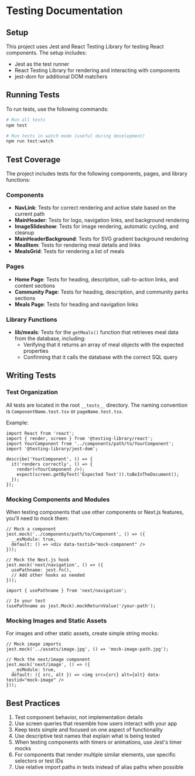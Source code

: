 # Testing Documentation

## Setup

This project uses Jest and React Testing Library for testing React components. The setup includes:

- Jest as the test runner
- React Testing Library for rendering and interacting with components
- jest-dom for additional DOM matchers

## Running Tests

To run tests, use the following commands:

```bash
# Run all tests
npm test

# Run tests in watch mode (useful during development)
npm run test:watch
```

## Test Coverage

The project includes tests for the following components, pages, and library functions:

### Components
- **NavLink**: Tests for correct rendering and active state based on the current path
- **MainHeader**: Tests for logo, navigation links, and background rendering
- **ImageSlideshow**: Tests for image rendering, automatic cycling, and cleanup
- **MainHeaderBackground**: Tests for SVG gradient background rendering
- **MealItem**: Tests for rendering meal details and links
- **MealsGrid**: Tests for rendering a list of meals

### Pages
- **Home Page**: Tests for heading, description, call-to-action links, and content sections
- **Community Page**: Tests for heading, description, and community perks sections
- **Meals Page**: Tests for heading and navigation links

### Library Functions
- **lib/meals**: Tests for the `getMeals()` function that retrieves meal data from the database, including:
  - Verifying that it returns an array of meal objects with the expected properties
  - Confirming that it calls the database with the correct SQL query

## Writing Tests

### Test Organization

All tests are located in the root `__tests__` directory. The naming convention is `ComponentName.test.tsx` or `pageName.test.tsx`.

Example:

```tsx
import React from 'react';
import { render, screen } from '@testing-library/react';
import YourComponent from '../components/path/to/YourComponent';
import '@testing-library/jest-dom';

describe('YourComponent', () => {
  it('renders correctly', () => {
    render(<YourComponent />);
    expect(screen.getByText('Expected Text')).toBeInTheDocument();
  });
});
```

### Mocking Components and Modules

When testing components that use other components or Next.js features, you'll need to mock them:

```tsx
// Mock a component
jest.mock('../components/path/to/Component', () => ({
  __esModule: true,
  default: () => <div data-testid="mock-component" />
}));

// Mock the Next.js hook
jest.mock('next/navigation', () => ({
  usePathname: jest.fn(),
  // Add other hooks as needed
}));

import { usePathname } from 'next/navigation';

// In your test
(usePathname as jest.Mock).mockReturnValue('/your-path');
```

### Mocking Images and Static Assets

For images and other static assets, create simple string mocks:

```tsx
// Mock image imports
jest.mock('../assets/image.jpg', () => 'mock-image-path.jpg');

// Mock the next/image component
jest.mock('next/image', () => ({
  __esModule: true,
  default: ({ src, alt }) => <img src={src} alt={alt} data-testid="mock-image" />
}));
```

## Best Practices

1. Test component behavior, not implementation details
2. Use screen queries that resemble how users interact with your app
3. Keep tests simple and focused on one aspect of functionality
4. Use descriptive test names that explain what is being tested
5. When testing components with timers or animations, use Jest's timer mocks
6. For components that render multiple similar elements, use specific selectors or test IDs
7. Use relative import paths in tests instead of alias paths when possible

